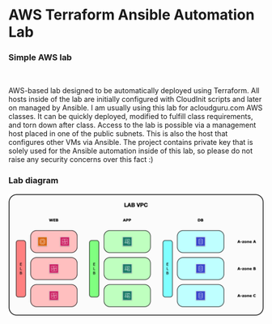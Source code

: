 # AWS Terraform Ansible Automation Lab

### Simple AWS lab
<br>

AWS-based lab designed to be automatically deployed using Terraform. All hosts inside of the lab are initially configured with CloudInit scripts and later on managed by Ansible. I am usually using this lab for acloudguru.com AWS classes. It can be quickly deployed, modified to fulfill class requirements, and torn down after class. Access to the lab is possible via a management host placed in one of the public subnets. This is also the host that configures other VMs via Ansible. The project contains private key that is solely used for the Ansible automation inside of this lab, so please do not raise any security concerns over this fact :)

### Lab diagram
![AWS lab diagram](https://github.com/ccie18643/AWS-Terraform-Ansible-Automation-Lab/blob/master/pictures/diag01.png)


